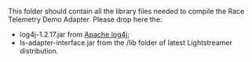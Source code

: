This folder should contain all the library files needed to compile the Race Telemetry Demo Adapter. Please drop here the:

 - log4j-1.2.17.jar from [Apache log4j](https://logging.apache.org/log4j/1.2/);
 - ls-adapter-interface.jar from the /lib folder of latest Lightstreamer distribution.